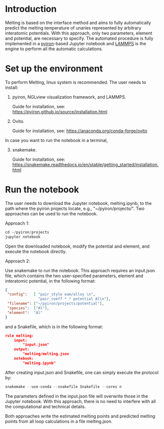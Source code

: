 # Introduction
Melting is based on the interface method and aims to fully automatically predict the melting temperature of unaries represented by arbitrary interatomic potentials. With this approach, only two parameters, element and potential, are necessary to specify. The automated procedure is fully implemented in a [pyiron](http://pyiron.org)-based Jupyter notebook and [LAMMPS](https://lammps.sandia.gov) is the engine to perform all the automatic calculations.

# Set up the environment
To perform Melting, linux system is recommended. The user needs to install:


1) pyiron, NGLview visualization framework, and LAMMPS.


   Guide for installation, see: https://pyiron.github.io/source/installation.html

2) Ovito.


   Guide for installation, see: https://anaconda.org/conda-forge/ovito
   
   
In case you want to run the notebook in a terminal,


3) snakemake.


   Guide for installation, see: https://snakemake.readthedocs.io/en/stable/getting_started/installation.html
# Run the notebook
The user needs to download the Jupyter notebook, melting.ipynb, to the path where the pyiron projects locate, e.g., "~/pyiron/projects/". Two approaches can be used to run the notebook.

Approach 1:
```python
cd ~/pyiron/projects
jupyter notebook
```

Open the downloaded notebook, modify the potential and element, and execute the notebook directly.

Approach 2:

Use snakemake to run the notebook. This approach requires an input.json file, which contains the two user-specified parameters, element and interatomic potential, in the following format:

```json
{
 "config":   [ "pair_style eam/alloy \n",
               "pair_coeff * * potential Al\n"],
 "filename": ["~/pyiron/projects/potential"],
 "species":  ["Al"],
 "element":  "Al"
}
```
and a Snakefile, which is in the following format:
```json
rule melting:
    input:
        "input.json"
    output:
        "melting/melting.json
    notebook:
        "melting.ipynb"
```
After creating input.json and Snakefile, one can simply execute the protocol by:
```python
snakemake --use-conda --snakefile Snakefile --cores n
```
The parameters defined in the input.json file will overwrite those in the Jupyter notebook. With this approach, there is no need to interfere with all the computational and technical details. 

Both approaches write the estimated melting points and predicted melting points from all loop calculations in a file melting.json.
